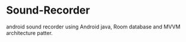 # Sound-Recorder
android sound recorder using Android java, Room database and MVVM architecture patter.
